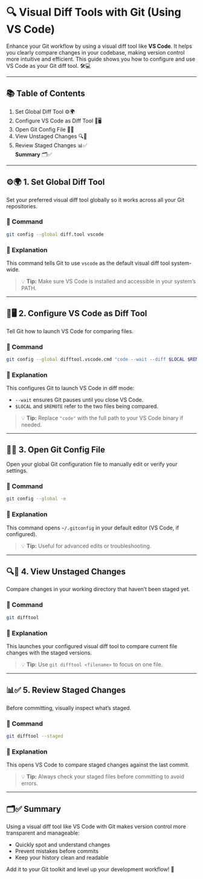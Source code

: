 # 🔍 Visual Diff Tools with Git (Using VS Code)

Enhance your Git workflow by using a visual diff tool like **VS Code**. It helps you clearly compare changes in your codebase, making version control more intuitive and efficient. This guide shows you how to configure and use VS Code as your Git diff tool. 🛠️💻

---

## 📚 Table of Contents
1. Set Global Diff Tool ⚙️🌍  
2. Configure VS Code as Diff Tool 🔧🖥️  
3. Open Git Config File 📝📁  
4. View Unstaged Changes 🔍📄  
5. Review Staged Changes 📊✅  
**Summary** 🗂️✅

---

## ⚙️🌍 1. Set Global Diff Tool

Set your preferred visual diff tool globally so it works across all your Git repositories.

### 📌 Command
```bash
git config --global diff.tool vscode
```

### 📝 Explanation
This command tells Git to use `vscode` as the default visual diff tool system-wide.

> 💡 **Tip:** Make sure VS Code is installed and accessible in your system’s PATH.

---

## 🔧🖥️ 2. Configure VS Code as Diff Tool

Tell Git how to launch VS Code for comparing files.

### 📌 Command
```bash
git config --global difftool.vscode.cmd "code --wait --diff $LOCAL $REMOTE"
```

### 📝 Explanation
This configures Git to launch VS Code in diff mode:
- `--wait` ensures Git pauses until you close VS Code.
- `$LOCAL` and `$REMOTE` refer to the two files being compared.

> 💡 **Tip:** Replace `"code"` with the full path to your VS Code binary if needed.

---

## 📝📁 3. Open Git Config File

Open your global Git configuration file to manually edit or verify your settings.

### 📌 Command
```bash
git config --global -e
```

### 📝 Explanation
This command opens `~/.gitconfig` in your default editor (VS Code, if configured).

> 💡 **Tip:** Useful for advanced edits or troubleshooting.

---

## 🔍📄 4. View Unstaged Changes

Compare changes in your working directory that haven’t been staged yet.

### 📌 Command
```bash
git difftool
```

### 📝 Explanation
This launches your configured visual diff tool to compare current file changes with the staged versions.

> 💡 **Tip:** Use `git difftool <filename>` to focus on one file.

---

## 📊✅ 5. Review Staged Changes

Before committing, visually inspect what’s staged.

### 📌 Command
```bash
git difftool --staged
```

### 📝 Explanation
This opens VS Code to compare staged changes against the last commit.

> 💡 **Tip:** Always check your staged files before committing to avoid errors.

---

## 🗂️✅ Summary

Using a visual diff tool like VS Code with Git makes version control more transparent and manageable:
- Quickly spot and understand changes
- Prevent mistakes before commits
- Keep your history clean and readable

Add it to your Git toolkit and level up your development workflow! 🚀
